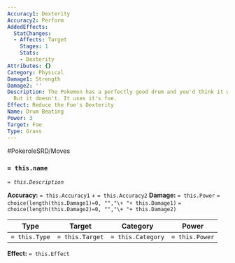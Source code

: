 ```yaml
---
Accuracy1: Dexterity
Accuracy2: Perform
AddedEffects:
  StatChanges:
  - Affects: Target
    Stages: 1
    Stats:
    - Dexterity
Attributes: {}
Category: Physical
Damage1: Strength
Damage2: ''
Description: The Pokemon has a perfectly good drum and you'd think it would use it.
  But it doesn't. It uses it's foe.
Effect: Reduce the Foe's Dexterity
Name: Drum Beating
Power: 3
Target: Foe
Type: Grass
---
```


#PokeroleSRD/Moves

### `= this.name`
*`= this.Description`*

**Accuracy:** `= this.Accuracy1` + `= this.Accuracy2`
**Damage:** `= this.Power` `= choice(length(this.Damage1)=0, "","\+ "+ this.Damage1)` `= choice(length(this.Damage2)=0, "","\+ "+ this.Damage2)`

| Type          | Target          | Category          | Power          |
| ------------- | --------------- | ----------------  | -------------- |
| `= this.Type` | `= this.Target` | `= this.Category` | `= this.Power` | 

**Effect:** `= this.Effect`